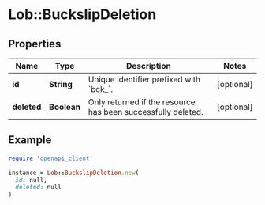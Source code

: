 # Lob::BuckslipDeletion

## Properties

| Name | Type | Description | Notes |
| ---- | ---- | ----------- | ----- |
| **id** | **String** | Unique identifier prefixed with &#x60;bck_&#x60;. | [optional] |
| **deleted** | **Boolean** | Only returned if the resource has been successfully deleted. | [optional] |

## Example

```ruby
require 'openapi_client'

instance = Lob::BuckslipDeletion.new(
  id: null,
  deleted: null
)
```


